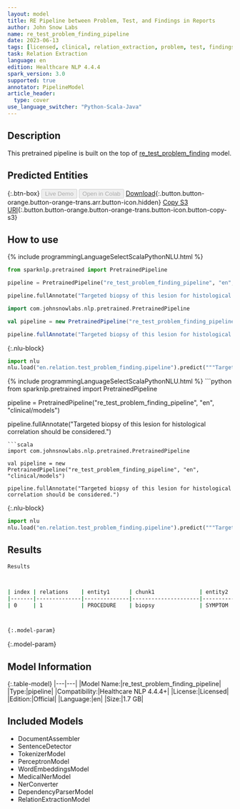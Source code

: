 ```yaml
---
layout: model
title: RE Pipeline between Problem, Test, and Findings in Reports
author: John Snow Labs
name: re_test_problem_finding_pipeline
date: 2023-06-13
tags: [licensed, clinical, relation_extraction, problem, test, findings, en]
task: Relation Extraction
language: en
edition: Healthcare NLP 4.4.4
spark_version: 3.0
supported: true
annotator: PipelineModel
article_header:
  type: cover
use_language_switcher: "Python-Scala-Java"
---
```


## Description

This pretrained pipeline is built on the top of [re_test_problem_finding](https://nlp.johnsnowlabs.com/2021/04/19/re_test_problem_finding_en.html) model.

## Predicted Entities



{:.btn-box}
<button class="button button-orange" disabled>Live Demo</button>
<button class="button button-orange" disabled>Open in Colab</button>
[Download](https://s3.amazonaws.com/auxdata.johnsnowlabs.com/clinical/models/re_test_problem_finding_pipeline_en_4.4.4_3.0_1686651821511.zip){:.button.button-orange.button-orange-trans.arr.button-icon.hidden}
[Copy S3 URI](s3://auxdata.johnsnowlabs.com/clinical/models/re_test_problem_finding_pipeline_en_4.4.4_3.0_1686651821511.zip){:.button.button-orange.button-orange-trans.button-icon.button-copy-s3}

## How to use

<div class="tabs-box" markdown="1">
{% include programmingLanguageSelectScalaPythonNLU.html %}

```python
from sparknlp.pretrained import PretrainedPipeline

pipeline = PretrainedPipeline("re_test_problem_finding_pipeline", "en", "clinical/models")

pipeline.fullAnnotate("Targeted biopsy of this lesion for histological correlation should be considered.")
```
```scala
import com.johnsnowlabs.nlp.pretrained.PretrainedPipeline

val pipeline = new PretrainedPipeline("re_test_problem_finding_pipeline", "en", "clinical/models")

pipeline.fullAnnotate("Targeted biopsy of this lesion for histological correlation should be considered.")
```


{:.nlu-block}
```python
import nlu
nlu.load("en.relation.test_problem_finding.pipeline").predict("""Targeted biopsy of this lesion for histological correlation should be considered.""")
```

</div>

<div class="tabs-box" markdown="1">
{% include programmingLanguageSelectScalaPythonNLU.html %}
```python
from sparknlp.pretrained import PretrainedPipeline

pipeline = PretrainedPipeline("re_test_problem_finding_pipeline", "en", "clinical/models")

pipeline.fullAnnotate("Targeted biopsy of this lesion for histological correlation should be considered.")
```
```scala
import com.johnsnowlabs.nlp.pretrained.PretrainedPipeline

val pipeline = new PretrainedPipeline("re_test_problem_finding_pipeline", "en", "clinical/models")

pipeline.fullAnnotate("Targeted biopsy of this lesion for histological correlation should be considered.")
```

{:.nlu-block}
```python
import nlu
nlu.load("en.relation.test_problem_finding.pipeline").predict("""Targeted biopsy of this lesion for histological correlation should be considered.""")
```
</div>

## Results

```bash
Results



| index | relations    | entity1      | chunk1              | entity2      |  chunk2 |
|-------|--------------|--------------|---------------------|--------------|---------|
| 0     | 1            | PROCEDURE    | biopsy              | SYMPTOM      |  lesion | 



{:.model-param}
```

{:.model-param}
## Model Information

{:.table-model}
|---|---|
|Model Name:|re_test_problem_finding_pipeline|
|Type:|pipeline|
|Compatibility:|Healthcare NLP 4.4.4+|
|License:|Licensed|
|Edition:|Official|
|Language:|en|
|Size:|1.7 GB|

## Included Models

- DocumentAssembler
- SentenceDetector
- TokenizerModel
- PerceptronModel
- WordEmbeddingsModel
- MedicalNerModel
- NerConverter
- DependencyParserModel
- RelationExtractionModel